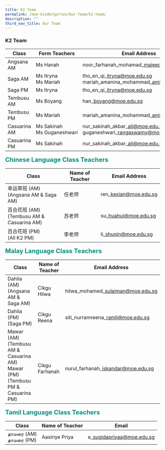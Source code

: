 ```yaml
---
title: K2 Team
permalink: /moe-kindergarten/Our-Team/k2-team/
description: ""
third_nav_title: Our Team
---
```

### **K2 Team**

| Class | Form Teachers | Email Address
| -------- | -------- | -------- | 
| Angsana AM | Ms Hanah | noor\_farhanah\_mohamad\_majeed@moe.edu.sg |
| Saga AM | Ms Itryna<br>Ms Mariah | tho\_en\_qi\_itryna@moe.edu.sg<br>mariah\_amanina\_mohammad\_amin@moe.edu.sg |
| Saga PM | Ms Itryna | tho\_en\_qi\_itryna@moe.edu.sg |
| Tembusu AM | Ms Boyang | han\_boyang@moe.edu.sg |
| Tembusu PM | Ms Mariah | mariah\_amanina\_mohammad\_amin@moe.edu.sg |
| Casuarina AM | Ms Sakinah<br>Ms Guganeshwari | nur\_sakinah\_akbar\_ali@moe.edu.sg<br>guganeshwari\_rangaswamy@moe.edu.sg | 
| Casuarina PM | Ms Sakinah | nur\_sakinah\_akbar\_ali@moe.edu.sg | 

<b style="color:#038C7F;font-size:20px">Chinese Language Class Teachers</b><br>

| Class | Name of Teacher | Email Address |
| -------- | -------- | -------- |
| 幸运草班 (AM)<br>(Angsana AM & Saga AM) | 任老师 | ren\_kexian@moe.edu.sg |
| 百合花班 (AM)<br>(Tembusu AM & Casuarina AM) | 苏老师 | su\_huahui@moe.edu.sg |
| 百合花班 (PM)<br>(All K2 PM) | 李老师 | li\_shuqin@moe.edu.sg |

<b style="color:#038C7F;font-size:20px">Malay Language Class Teachers</b><br>

| Class | Name of Teacher | Email Address |
| -------- | -------- | -------- |
| Dahlia (AM)<br>(Angsana AM & Saga AM) | Cikgu Hilwa | hilwa\_mohamed\_sulaiman@moe.edu.sg |
| Dahlia (PM) <br>(Saga PM) | Cikgu Reena | siti\_nurramreena\_ramli@moe.edu.sg |
| Mawar (AM)<br>(Tembusu AM & Casuarina AM)<br>Mawar (PM)<br>(Tembusu PM & Casuarina PM) | <br>Cikgu Farhanah | <br>nurul\_farhanah\_iskandar@moe.edu.sg |

<b style="color:#038C7F;font-size:20px">Tamil Language Class Teachers</b><br>

Class | Name of Teacher | Email |
| -------- | -------- | -------- |
தாமரை (AM)<br>தாமரை (PM)| Aasiriye Priya | e\_sugidapriyaa@moe.edu.sg     |